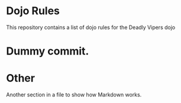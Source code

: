 Dojo Rules
==========

This repository contains a list of dojo rules for the Deadly Vipers dojo

Dummy commit.
=======

Other
=====

Another section in a file to show how Markdown works.
